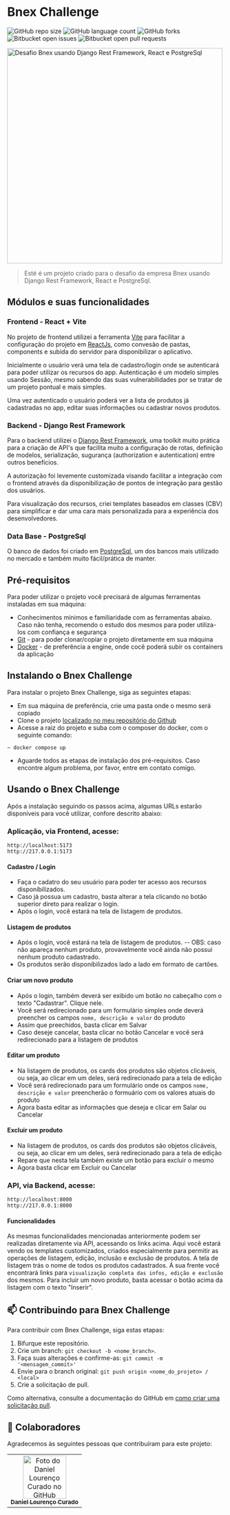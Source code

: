 # Bnex Challenge

![GitHub repo size](https://img.shields.io/github/repo-size/iuricode/README-template?style=for-the-badge)
![GitHub language count](https://img.shields.io/github/languages/count/iuricode/README-template?style=for-the-badge)
![GitHub forks](https://img.shields.io/github/forks/iuricode/README-template?style=for-the-badge)
![Bitbucket open issues](https://img.shields.io/bitbucket/issues/iuricode/README-template?style=for-the-badge)
![Bitbucket open pull requests](https://img.shields.io/bitbucket/pr-raw/iuricode/README-template?style=for-the-badge)

<img src="https://res.cloudinary.com/practicaldev/image/fetch/s--pkUM67f6--/c_imagga_scale,f_auto,fl_progressive,h_420,q_auto,w_1000/https://dev-to-uploads.s3.amazonaws.com/uploads/articles/qxvlesvnv9ahxx2kcx47.png" width="500" alt="Desafio Bnex usando Django Rest Framework, React e PostgreSql">

> Esté é um projeto criado para o desafio da empresa Bnex usando Django Rest Framework, React e PostgreSql.

## Módulos e suas funcionalidades

### Frontend - React + Vite

No projeto de frontend utilizei a ferramenta [Vite](https://vitejs.dev/) para facilitar a configuração do projeto em [ReactJs](https://react.dev/), como convesão de pastas, components e subida do servidor para disponibilizar o aplicativo.

Inicialmente o usuário verá uma tela de cadastro/login onde se autenticará para poder utilizar os recursos do app. Autenticação é um modelo simples usando Sessão, mesmo sabendo das suas vulnerabilidades por se tratar de um projeto pontual e mais simples.

Uma vez autenticado o usuário poderá ver a lista de produtos já cadastradas no app, editar suas informações ou cadastrar novos produtos.

### Backend - Django Rest Framework

Para o backend utilizei o [Django Rest Framework](https://www.django-rest-framework.org/), uma toolkit muito prática para a criação de API's que facilita muito a configuração de rotas, definição de modelos, serialização, sugurança (authorization e autentication) entre outros benefícios.

A autorização foi levemente customizada visando facilitar a integração com o frontend através da disponibilização de pontos de integração para gestão dos usuários.

Para visualização dos recursos, criei templates baseados em classes (CBV) para simplificar e dar uma cara mais personalizada para a experiência dos desenvolvedores.

### Data Base - PostgreSql

O banco de dados foi criado em [PostgreSql](https://www.postgresql.org/), um dos bancos mais utilizado no mercado e também muito fácil/prática de manter.

## Pré-requisitos

Para poder utilizar o projeto você precisará de algumas ferramentas instaladas em sua máquina:

- Conhecimentos mínimos e familiaridade com as ferramentas abaixo. Caso não tenha, recomendo o estudo dos mesmos para poder utiliza-los com confiança e segurança
- [Git](https://git-scm.com/) - para poder clonar/copiar o projeto diretamente em sua máquina
- [Docker](https://www.docker.com/) - de preferência a engine, onde cocê poderá subir os containers da aplicação


## Instalando o Bnex Challenge

Para instalar o projeto Bnex Challenge, siga as seguintes etapas:

- Em sua máquina de preferência, crie uma pasta onde o mesmo será copiado
- Clone o projeto [localizado no meu repositório do Github](https://github.com/dlcurado/bnex-challenge.git)
- Acesse a raiz do projeto e suba com o composer do docker, com o seguinte comando:
```
~ docker compose up
```
- Aguarde todos as etapas de instalação dos pré-requisitos. Caso encontre algum problema, por favor, entre em contato comigo.


## Usando o Bnex Challenge

Após a instalação seguindo os passos acima, algumas URLs estarão disponíveis para você utilizar, confore descrito abaixo:

### Aplicação, via Frontend, acesse:
```
http://localhost:5173
http://217.0.0.1:5173
```

#### Cadastro / Login

- Faça o cadatro do seu usuário para poder ter acesso aos recursos disponíbilizados.
- Caso já possua um cadastro, basta alterar a tela clicando no botão superior direto para realizar o login.
- Após o login, você estará na tela de listagem de produtos.

#### Listagem de produtos

- Após o login, você estará na tela de listagem de produtos.
-- OBS: caso não apareça nenhum produto, provavelmente você ainda não possui nenhum produto cadastrado.
- Os produtos serão disponibilizados lado a lado em formato de cartões.

#### Criar um novo produto

- Após o login, também deverá ser exibido um botão no cabeçalho com o texto "Cadastrar". Clique nele.
- Você será redirecionado para um formulário simples onde deverá preencher os campos `nome, descrição e valor` do produto
- Assim que preechidos, basta clicar em Salvar
- Caso deseje cancelar, basta clicar no botão Cancelar e você será redirecionado para a listagem de produtos

#### Editar um produto

- Na listagem de produtos, os cards dos produtos são objetos clicáveis, ou seja, ao clicar em um deles, será redirecionado para a tela de edição
- Você será redirecionado para um formulário onde os campos `nome, descrição e valor` preencherão o formuário com os valores atuais do produto
- Agora basta editar as informações que deseja e clicar em Salar ou Cancelar

#### Excluir um produto

- Na listagem de produtos, os cards dos produtos são objetos clicáveis, ou seja, ao clicar em um deles, será redirecionado para a tela de edição
- Repare que nesta tela também existe um botão para excluir o mesmo
- Agora basta clicar em Excluir ou Cancelar

### API, via Backend, acesse:
```
http://localhost:8000
http://217.0.0.1:8000
```

#### Funcionalidades

As mesmas funcionalidades mencionadas anteriormente podem ser realizadas diretamente via API, acessando os links acima.
Aqui você estará vendo os templates customizados, criados especialmente para permitir as operações de listagem, edição, inclusão e exclusão de produtos.
A tela de listagem trás o nome de todos os produtos cadastrados. Á sua frente você encontrará links para `visualização completa das infos, edição e exclusão` dos mesmos.
Para incluir um novo produto, basta acessar o botão acima da listagem com o texto "Inserir".


## 📫 Contribuindo para Bnex Challenge

Para contribuir com Bnex Challenge, siga estas etapas:

1. Bifurque este repositório.
2. Crie um branch: `git checkout -b <nome_branch>`.
3. Faça suas alterações e confirme-as: `git commit -m '<mensagem_commit>'`
4. Envie para o branch original: `git push origin <nome_do_projeto> / <local>`
5. Crie a solicitação de pull.

Como alternativa, consulte a documentação do GitHub em [como criar uma solicitação pull](https://help.github.com/en/github/collaborating-with-issues-and-pull-requests/creating-a-pull-request).

## 🤝 Colaboradores

Agradecemos às seguintes pessoas que contribuíram para este projeto:

<table>
  <tr>
    <td align="center">
      <a href="#" title="Daniel Lourenço Curado">
        <img src="https://avatars.githubusercontent.com/u/649317?s=400&v=4" width="100px;" alt="Foto do Daniel Lourenço Curado no GitHub"/><br>
        <sub>
          <b>Daniel Lourenço Curado</b>
        </sub>
      </a>
    </td>
  </tr>
</table>